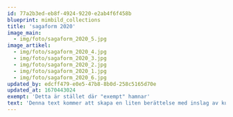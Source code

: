 ```yaml
---
id: 77a2b3ed-eb8f-4924-9220-e2ab4f6f458b
blueprint: mimbild_collections
title: 'sagaform 2020'
image_main:
  - img/foto/sagaform_2020_5.jpg
image_artikel:
  - img/foto/sagaform_2020_4.jpg
  - img/foto/sagaform_2020_3.jpg
  - img/foto/sagaform_2020_2.jpg
  - img/foto/sagaform_2020_1.jpg
  - img/foto/sagaform_2020_6.jpg
updated_by: edcff479-e0e5-47b8-8b0d-258c5165d70e
updated_at: 1670443024
exempt: 'Detta är stället där "exempt" hamnar'
text: 'Denna text kommer att skapa en liten berättelse med inslag av kund, plats, tekniker och metoder'
---
```

